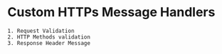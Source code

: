 # Custom HTTPs Message Handlers
 	1. Request Validation
	2. HTTP Methods validation
	3. Response Header Message
	

